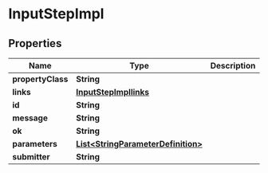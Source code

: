 

# InputStepImpl


## Properties

| Name | Type | Description | Notes |
|------------ | ------------- | ------------- | -------------|
|**propertyClass** | **String** |  |  [optional] |
|**links** | [**InputStepImpllinks**](InputStepImpllinks.md) |  |  [optional] |
|**id** | **String** |  |  [optional] |
|**message** | **String** |  |  [optional] |
|**ok** | **String** |  |  [optional] |
|**parameters** | [**List&lt;StringParameterDefinition&gt;**](StringParameterDefinition.md) |  |  [optional] |
|**submitter** | **String** |  |  [optional] |



